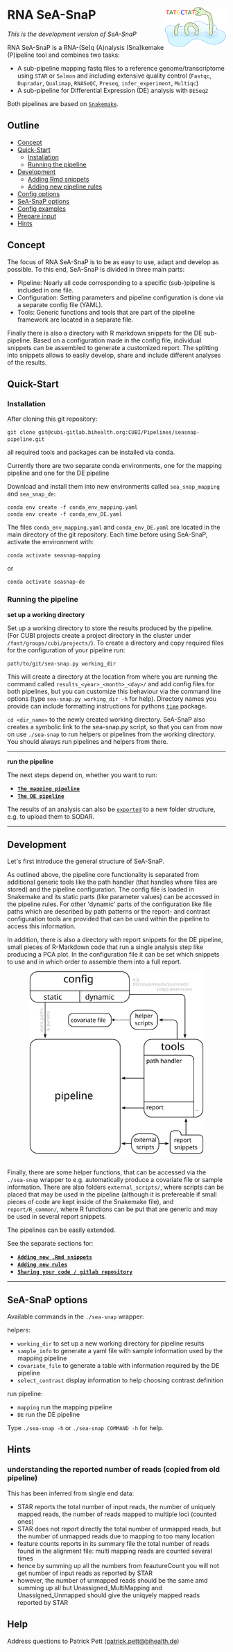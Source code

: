 RNA SeA-SnaP   <img align="right" width="140" src="documentation/pictures/SeA-SnaP_logo.svg" />
============

*This is the development version of SeA-SnaP*

RNA SeA-SnaP is a RNA-(Se)q (A)nalysis (Sna)kemake (P)ipeline tool and combines two tasks:

- A sub-pipeline mapping fastq files to a reference genome/transcriptome using `STAR` or `Salmon` and including extensive quality control (`Fastqc`, `Dupradar`, `Qualimap`, `RNASeQC`, `Preseq`, `infer_experiment`, `Multiqc`)
- A sub-pipeline for Differential Expression (DE) analysis with `DESeq2`

Both pipelines are based on [`Snakemake`](https://snakemake.readthedocs.io/en/stable/).

Outline
-------

- [Concept](#concept)
- [Quick-Start](#quick-start)
    - [Installation](#installation)
    - [Running the pipeline](#running-the-pipeline)
- [Development](#development)
    - [Adding Rmd snippets](documentation/adding_rmd_snippets.md)
    - [Adding new pipeline rules](documentation/adding_new_rules.md)
- [Config options](documentation/config_options.md)
- [SeA-SnaP options](#sea-snap-options)
- [Config examples](documentation/config_examples1.md)
- [Prepare input](documentation/prepare_input.md)
- [Hints](#hints)

Concept
-------

The focus of RNA SeA-SnaP is to be as easy to use, adapt and develop as possible.
To this end, SeA-SnaP is divided in three main parts:

- Pipeline: Nearly all code corresponding to a specific (sub-)pipeline is included in one file.
- Configuration: Setting parameters and pipeline configuration is done via a separate config file (YAML).
- Tools: Generic functions and tools that are part of the pipeline framework are located in a separate file.

Finally there is also a directory with R markdown snippets for the DE sub-pipeline.
Based on a configuration made in the config file, individual snippets can be assembled to generate a customized report.
The splitting into snippets allows to easily develop, share and include different analyses of the results.

Quick-Start
-----------

### Installation

After cloning this git repository:

```
git clone git@cubi-gitlab.bihealth.org:CUBI/Pipelines/seasnap-pipeline.git
```

all required tools and packages can be installed via conda.

Currently there are two separate conda environments, one for the mapping
pipeline and one for the DE pipeline

Download and install them into new environments called `sea_snap_mapping`
and `sea_snap_de`:

```
conda env create -f conda_env_mapping.yaml
conda env create -f conda_env_DE.yaml
```

The files `conda_env_mapping.yaml` and `conda_env_DE.yaml` are located in the main directory of the git repository.
Each time before using SeA-SnaP, activate the environment with:

```
conda activate seasnap-mapping
```

or 
```
conda activate seasnap-de
```

### Running the pipeline

**set up a working directory**

Set up a working directory to store the results produced by the pipeline.
(For CUBI projects create a project directory in the cluster under `/fast/groups/cubi/projects/`).
To create a directory and copy required files for the configuration of your pipeline run:

```
path/to/git/sea-snap.py working_dir
```

This will create a directory at the location from where you are running the command called `results_<year>_<month>_<day>/` and add config files for both pipelines, but you can customize this behaviour via the command line options (type `sea-snap.py working_dir -h` for help).
Directory names you provide can include formatting instructions for pythons [`time`](https://docs.python.org/3/library/time.html#time.strftime) package.

`cd <dir_name>` to the newly created working directory.
SeA-SnaP also creates a symbolic link to the sea-snap.py script, so that you can from now on use `./sea-snap` to run helpers or pipelines from the working directory.
You should always run pipelines and helpers from there.

---

**run the pipeline**

The next steps depend on, whether you want to run:

- [**`The mapping pipeline`**](documentation/run_mapping.md)
- [**`The DE pipeline`**](documentation/run_DE.md)

The results of an analysis can also be [`exported`](documentation/export.md) to a new folder structure, e.g. to upload them to SODAR.

---

Development
-----------

Let's first introduce the general structure of SeA-SnaP.

As outlined above, the pipeline core functionality is separated from additional generic tools like the path handler (that handles where files are stored) and the pipeline configuration.
The config file is loaded in Snakemake and its static parts (like parameter values) can be accessed in the pipeline rules.
For other 'dynamic' parts of the configuration like file paths which are described by path patterns or the report- and contrast configuration tools are provided that can be used within the pipeline to access this information.

In addition, there is also a directory with report snippets for the DE pipeline, small pieces of R-Markdown code that run a single analysis step like producing a PCA plot.
In the configuration file it can be set which snippets to use and in which order to assemble them into a full report.

<p align="center">
  <img width="400" src="documentation/pictures/pipeline_overview/pipeline_overview_4.svg" />
</p>

\
Finally, there are some helper functions, that can be accessed via the `./sea-snap` wrapper to e.g. automatically produce a covariate file or sample information.
There are also folders `external_scripts/`, where scripts can be placed that may be used in the pipeline (although it is prefereable if small pieces of code are kept inside of the Snakemake file), and `report/R_common/`, where R functions can be put that are generic and may be used in several report snippets.


The pipelines can be easily extended.

See the separate sections for:

- [**`Adding new .Rmd snippets`**](documentation/adding_rmd_snippets.md)
- [**`Adding new rules`**](documentation/adding_new_rules.md)
- [**`Sharing your code / gitlab repository`**](documentation/development.md)

---

SeA-SnaP options
----------------

Available commands in the `./sea-snap` wrapper:

helpers:

- `working_dir` to set up a new working directory for pipeline results
- `sample_info` to generate a yaml file with sample information used by the mapping pipeline
- `covariate_file` to generate a table with information required by the DE pipeline
- `select_contrast` display information to help choosing contrast definition

run pipeline:

- `mapping` run the mapping pipeline
- `DE` run the DE pipeline

Type `./sea-snap -h` or `./sea-snap COMMAND -h` for help.

Hints
-----

### understanding the reported number of reads (copied from old pipeline)

This has been inferred from single end data:

- STAR reports the total number of input reads, the number of uniquely mapped reads, the number of reads mapped to multiple loci (counted ones)
- STAR does not report directly the total number of unmapped reads, but the number of unmapped reads due to mapping to too many location
- feature counts reports in its summary file the total number of reads found in the alignment file: multi mapping reads are counted several times 
- hence by summing up all the numbers from feautureCount you will not get number of input reads as reported by STAR
- however, the number of unmapped reads should be the same amd summing up all but Unassigned_MultiMapping and Unassigned_Unmapped should give the uniqyely mapped reads reported by STAR

Help
----

Address questions to Patrick Pett (patrick.pett@bihealth.de)
